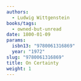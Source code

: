 ```yaml
---
authors:
  - Ludwig Wittgenstein
books/tags:
  - owned-but-unread
date: 1800-01-09
params:
  isbn13: "9780061316869"
  year: "1972"
slug: "9780061316869"
title: On Certainty
weight: 1
---
```


<!--more-->
